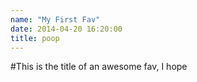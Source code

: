 ```yaml
---
name: "My First Fav"
date: 2014-04-20 16:20:00
title: poop
---
```


#This is the title of an awesome fav, I hope